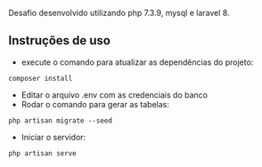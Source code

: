 Desafio desenvolvido utilizando php 7.3.9, mysql e laravel 8.
## Instruções de uso
- execute o comando para atualizar as dependências do projeto:
```
composer install
```
- Editar o arquivo .env com as credenciais do banco
- Rodar o comando para gerar as tabelas:
```
php artisan migrate --seed
```
- Iniciar o servidor:
```
php artisan serve
```

